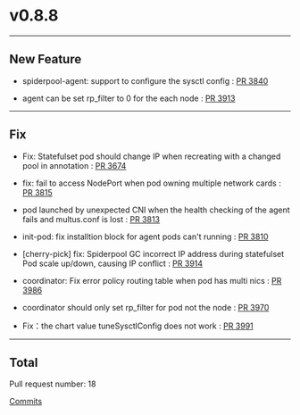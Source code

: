 
# v0.8.8

***

## New Feature

* spiderpool-agent: support to configure the sysctl config : [PR 3840](https://github.com/spidernet-io/spiderpool/pull/3840)

* agent can be set rp_filter to 0 for the each node : [PR 3913](https://github.com/spidernet-io/spiderpool/pull/3913)



***

## Fix

* Fix: Statefulset pod should change IP when recreating with a changed pool in annotation : [PR 3674](https://github.com/spidernet-io/spiderpool/pull/3674)

* fix: fail to access NodePort when pod owning multiple network cards : [PR 3815](https://github.com/spidernet-io/spiderpool/pull/3815)

* pod launched by unexpected CNI when the health checking of the agent fails and multus.conf is lost  : [PR 3813](https://github.com/spidernet-io/spiderpool/pull/3813)

* init-pod: fix installtion block for agent pods can't running : [PR 3810](https://github.com/spidernet-io/spiderpool/pull/3810)

* [cherry-pick] fix: Spiderpool GC incorrect IP address during statefulset Pod scale up/down, causing IP conflict : [PR 3914](https://github.com/spidernet-io/spiderpool/pull/3914)

* coordinator: Fix error policy routing table when pod has multi nics : [PR 3986](https://github.com/spidernet-io/spiderpool/pull/3986)

* coordinator should only set rp_filter for pod not the node : [PR 3970](https://github.com/spidernet-io/spiderpool/pull/3970)

* Fix：the chart value tuneSysctlConfig does not work : [PR 3991](https://github.com/spidernet-io/spiderpool/pull/3991)



***

## Total 

Pull request number: 18

[ Commits ](https://github.com/spidernet-io/spiderpool/compare/v0.8.7...v0.8.8)
